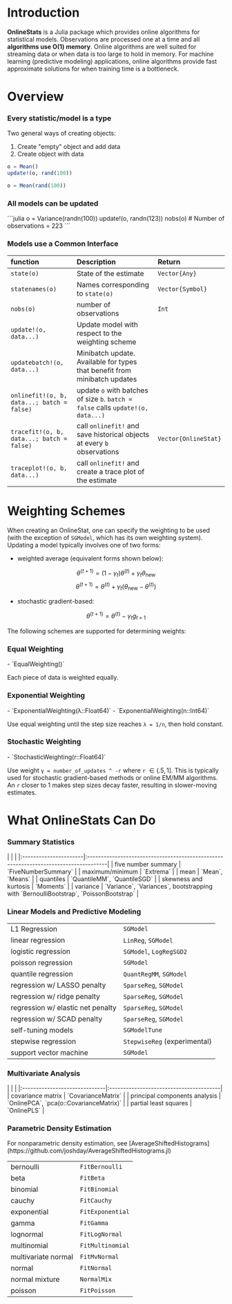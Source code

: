 # Introduction

**OnlineStats** is a Julia package which provides online algorithms for statistical models.  Observations are processed one at a time and all **algorithms use O(1) memory**.  Online algorithms are well suited for streaming data or when data is too large to hold in memory.  For machine learning (predictive modeling) applications, online algorithms provide fast approximate solutions for when training time is a bottleneck.

# Overview

<h3>Every statistic/model is a type</h3>

Two general ways of creating objects:    

1. Create "empty" object and add data
1. Create object with data

```julia
o = Mean()
update!(o, rand(100))

o = Mean(rand(100))
```

<h3>All models can be updated</h3>
```julia
o = Variance(randn(100))
update!(o, randn(123))
nobs(o)  # Number of observations = 223
```


<h3>Models use a  Common Interface</h3>


| function                                   | Description                                                                        | Return               |
|:-------------------------------------------|:-----------------------------------------------------------------------------------|:---------------------|
| `state(o)`                                 | State of the estimate                                                              | `Vector{Any}`        |
| `statenames(o)`                            | Names corresponding to `state(o)`                                                  | `Vector{Symbol}`     |
| `nobs(o)`                                  | number of observations                                                             | `Int`                |
| `update!(o, data...)`                      | Update model with respect to the weighting scheme                                  |                      |
| `updatebatch!(o, data...)`                 | Minibatch update.  Available for types that benefit from minibatch updates         |                      |
| `onlinefit!(o, b, data...; batch = false)` | update `o` with batches of size `b`.  `batch = false`  calls `update!(o, data...)` |                      |
| `tracefit!(o, b, data...; batch = false)`  | call `onlinefit!` and save historical objects at every `b` observations            | `Vector{OnlineStat}` |
| `traceplot!(o, b, data...)`                | call `onlinefit!` and create a trace plot of the estimate                          |                      |


# Weighting Schemes
When creating an OnlineStat, one can specify the weighting to be used (with the exception of `SGModel`, which has its own weighting system).  Updating a model typically involves one of two forms:

- weighted average (equivalent forms shown below):

$$\theta^{(t+1)} = (1 - \gamma_t)\theta^{(t)} + \gamma_t \theta_{\text{new}}$$
$$\theta^{(t+1)} = \theta^{(t)} + \gamma_t(\theta_{\text{new}} - \theta^{(t)})$$

- stochastic gradient-based:  

$$\theta^{(t+1)} = \theta^{(t)} - \gamma_t g_{t+1}$$

The following schemes are supported for determining weights:

<h3>Equal Weighting</h3>
- `EqualWeighting()`

Each piece of data is weighted equally.

<h3>Exponential Weighting</h3>
- `ExponentialWeighting(λ::Float64)`
- `ExponentialWeighting(n::Int64)`

Use equal weighting until the step size reaches `λ = 1/n`, then hold constant.

<h3>Stochastic Weighting</h3>
- `StochasticWeighting(r::Float64)`

Use weight `γ = number_of_updates ^ -r` where `r` $\in (.5, 1]$.  This is typically used for stochastic gradient-based methods or online EM/MM algorithms.  An `r` closer to 1 makes step sizes decay faster, resulting in slower-moving estimates.


# What OnlineStats Can Do

<h3> Summary Statistics </h3>
|                       |                                                                                      |
|:----------------------|:-------------------------------------------------------------------------------------|
| five number summary   | `FiveNumberSummary`                                                                  |
| maximum/minimum       | `Extrema`                                                                            |
| mean                  | `Mean`, `Means`                                                                      |
| quantiles             | `QuantileMM`, `QuantileSGD`                                                          |
| skewness and kurtosis | `Moments`                                                                            |
| variance              | `Variance`, `Variances`, bootstrapping with `BernoulliBootstrap`, `PoissonBootstrap` |


<h3> Linear Models and Predictive Modeling </h3>

|                                   |                              |
|:----------------------------------|:-----------------------------|
| L1 Regression                     | `SGModel`                    |
| linear regression                 | `LinReg`, `SGModel`          |
| logistic regression               | `SGModel`, `LogRegSGD2`      |
| poisson regression                | `SGModel`                    |
| quantile regression               | `QuantRegMM`, `SGModel`      |
| regression w/ LASSO penalty       | `SparseReg`, `SGModel`       |
| regression w/ ridge penalty       | `SparseReg`, `SGModel`       |
| regression w/ elastic net penalty | `SparseReg`, `SGModel`       |
| regression w/ SCAD penalty        | `SparseReg`, `SGModel`       |
| self-tuning models                | `SGModelTune`                |
| stepwise regression               | `StepwiseReg` (experimental) |
| support vector machine            | `SGModel`                    |


<h3> Multivariate Analysis </h3>
|                               |                                         |
|:------------------------------|:----------------------------------------|
| covariance matrix             | `CovarianceMatrix`                      |
| principal components analysis | `OnlinePCA`, `pca(o::CovarianceMatrix)` |
| partial least squares         | `OnlinePLS`                             |


<h3> Parametric Density Estimation </h3>
For nonparametric density estimation, see [AverageShiftedHistograms](https://github.com/joshday/AverageShiftedHistograms.jl)

|                     |                  |
|:--------------------|:-----------------|
| bernoulli           | `FitBernoulli`   |
| beta                | `FitBeta`        |
| binomial            | `FitBinomial`    |
| cauchy              | `FitCauchy`      |
| exponential         | `FitExponential` |
| gamma               | `FitGamma`       |
| lognormal           | `FitLogNormal`   |
| multinomial         | `FitMultinomial` |
| multivariate normal | `FitMvNormal`    |
| normal              | `FitNormal`      |
| normal mixture      | `NormalMix`      |
| poisson             | `FitPoisson`     |
